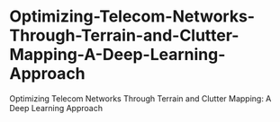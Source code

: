# Optimizing-Telecom-Networks-Through-Terrain-and-Clutter-Mapping-A-Deep-Learning-Approach
Optimizing Telecom Networks Through Terrain and Clutter Mapping: A Deep Learning Approach
